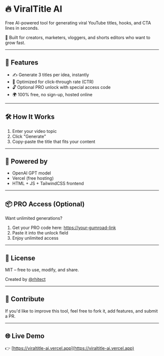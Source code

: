 # 🔥 ViralTitle AI

Free AI-powered tool for generating viral YouTube titles, hooks, and CTA lines in seconds.

🎯 Built for creators, marketers, vloggers, and shorts editors who want to grow fast.

---

## 🚀 Features

- ✍️ Generate 3 titles per idea, instantly
- 🎯 Optimized for click-through rate (CTR)
- 🔓 Optional PRO unlock with special access code
- 🌍 100% free, no sign-up, hosted online

---

## 🛠️ How It Works

1. Enter your video topic
2. Click "Generate"
3. Copy-paste the title that fits your content

---

## 🧠 Powered by

- OpenAI GPT model
- Vercel (free hosting)
- HTML + JS + TailwindCSS frontend

---

## 📦 PRO Access (Optional)

Want unlimited generations?

1. Get your PRO code here: [https://your-gumroad-link](#)
2. Paste it into the unlock field
3. Enjoy unlimited access

---

## 📜 License

MIT – free to use, modify, and share.

Created by [@rhitect](https://github.com/rhitect)

---

## 🙌 Contribute

If you'd like to improve this tool, feel free to fork it, add features, and submit a PR.

---

## 🌐 Live Demo

👉 [https://viraltitle-ai.vercel.app](https://viraltitle-ai.vercel.app)
